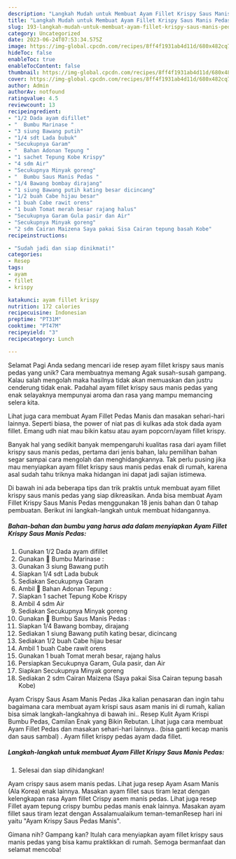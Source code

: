 ```yaml
---
description: "Langkah Mudah untuk Membuat Ayam Fillet Krispy Saus Manis Pedas yang Enak, Mantap"
title: "Langkah Mudah untuk Membuat Ayam Fillet Krispy Saus Manis Pedas yang Enak, Mantap"
slug: 193-langkah-mudah-untuk-membuat-ayam-fillet-krispy-saus-manis-pedas-yang-enak-mantap
category: Uncategorized
date: 2023-06-24T07:53:34.575Z
image: https://img-global.cpcdn.com/recipes/8ff4f1931ab4d11d/680x482cq70/ayam-fillet-krispy-saus-manis-pedas-foto-resep-utama.jpg
hideToc: false
enableToc: true
enableTocContent: false
thumbnail: https://img-global.cpcdn.com/recipes/8ff4f1931ab4d11d/680x482cq70/ayam-fillet-krispy-saus-manis-pedas-foto-resep-utama.jpg
cover: https://img-global.cpcdn.com/recipes/8ff4f1931ab4d11d/680x482cq70/ayam-fillet-krispy-saus-manis-pedas-foto-resep-utama.jpg
author: Admin
authorAv: notfound
ratingvalue: 4.5
reviewcount: 13
recipeingredient:
- "1/2 Dada ayam difillet"
- "  Bumbu Marinase "
- "3 siung Bawang putih"
- "1/4 sdt Lada bubuk"
- "Secukupnya Garam"
- "  Bahan Adonan Tepung "
- "1 sachet Tepung Kobe Krispy"
- "4 sdm Air"
- "Secukupnya Minyak goreng"
- "  Bumbu Saus Manis Pedas "
- "1/4 Bawang bombay dirajang"
- "1 siung Bawang putih kating besar dicincang"
- "1/2 buah Cabe hijau besar"
- "1 buah Cabe rawit orens"
- "1 buah Tomat merah besar rajang halus"
- "Secukupnya Garam Gula pasir dan Air"
- "Secukupnya Minyak goreng"
- "2 sdm Cairan Maizena Saya pakai Sisa Cairan tepung basah Kobe"
recipeinstructions:

- "Sudah jadi dan siap dinikmati!"
categories:
- Resep
tags:
- ayam
- fillet
- krispy

katakunci: ayam fillet krispy 
nutrition: 172 calories
recipecuisine: Indonesian
preptime: "PT31M"
cooktime: "PT47M"
recipeyield: "3"
recipecategory: Lunch

---
```



Selamat Pagi Anda sedang mencari ide resep ayam fillet krispy saus manis pedas yang unik? Cara membuatnya memang Agak susah-susah gampang. Kalau salah mengolah maka hasilnya tidak akan memuaskan dan justru cenderung tidak enak. Padahal ayam fillet krispy saus manis pedas yang enak selayaknya mempunyai aroma dan rasa yang mampu memancing selera kita.


Lihat juga cara membuat Ayam Fillet Pedas Manis dan masakan sehari-hari lainnya. Seperti biasa, the power of niat pas di kulkas ada stok dada ayam fillet. Emang udh niat mau bikin katsu atau ayam popcorn/ayam fillet krispy.

Banyak hal yang sedikit banyak mempengaruhi kualitas rasa dari ayam fillet krispy saus manis pedas, pertama dari jenis bahan, lalu pemilihan bahan segar sampai cara mengolah dan menghidangkannya. Tak perlu pusing jika mau menyiapkan ayam fillet krispy saus manis pedas enak di rumah, karena asal sudah tahu triknya maka hidangan ini dapat jadi sajian istimewa.


Di bawah ini ada beberapa tips dan trik praktis untuk membuat ayam fillet krispy saus manis pedas yang siap dikreasikan. Anda bisa membuat Ayam Fillet Krispy Saus Manis Pedas menggunakan 18 jenis bahan dan 0 tahap pembuatan. Berikut ini langkah-langkah untuk membuat hidangannya.

<!--inarticleads1-->

##### Bahan-bahan dan bumbu yang harus ada dalam menyiapkan Ayam Fillet Krispy Saus Manis Pedas:

1. Gunakan 1/2 Dada ayam difillet
1. Gunakan  🥦 Bumbu Marinase :
1. Gunakan 3 siung Bawang putih
1. Siapkan 1/4 sdt Lada bubuk
1. Sediakan Secukupnya Garam
1. Ambil  🥦 Bahan Adonan Tepung :
1. Siapkan 1 sachet Tepung Kobe Krispy
1. Ambil 4 sdm Air
1. Sediakan Secukupnya Minyak goreng
1. Gunakan  🥦 Bumbu Saus Manis Pedas :
1. Siapkan 1/4 Bawang bombay, dirajang
1. Sediakan 1 siung Bawang putih kating besar, dicincang
1. Sediakan 1/2 buah Cabe hijau besar
1. Ambil 1 buah Cabe rawit orens
1. Gunakan 1 buah Tomat merah besar, rajang halus
1. Persiapkan Secukupnya Garam, Gula pasir, dan Air
1. Siapkan Secukupnya Minyak goreng
1. Sediakan 2 sdm Cairan Maizena (Saya pakai Sisa Cairan tepung basah Kobe)


Ayam Crispy Saus Asam Manis Pedas Jika kalian penasaran dan ingin tahu bagaimana cara membuat ayam krispi saus asam manis ini di rumah, kalian bisa simak langkah-langkahnya di bawah ini.. Resep Kulit Ayam Krispi Bumbu Pedas, Camilan Enak yang Bikin Rebutan. Lihat juga cara membuat Ayam Fillet Pedas dan masakan sehari-hari lainnya.. (bisa ganti kecap manis dan saus sambal) . Ayam fillet krispy pedas ayam dada fillet. 

<!--inarticleads2-->

##### Langkah-langkah untuk membuat Ayam Fillet Krispy Saus Manis Pedas:


1. Selesai dan siap dihidangkan!

Ayam crispy saus asem manis pedas. Lihat juga resep Ayam Asam Manis (Ala Korea) enak lainnya. Masakan ayam fillet saus tiram lezat dengan kelengkapan rasa Ayam fillet Crispy asem manis pedas. Lihat juga resep Fillet ayam tepung crispy bumbu pedas manis enak lainnya. Masakan ayam fillet saus tiram lezat dengan Assalamualaikum teman-temanResep hari ini yaitu &#34;Ayam Krispy Saus Pedas Manis&#34;. 

Gimana nih? Gampang kan? Itulah cara menyiapkan ayam fillet krispy saus manis pedas yang bisa kamu praktikkan di rumah. Semoga bermanfaat dan selamat mencoba!
